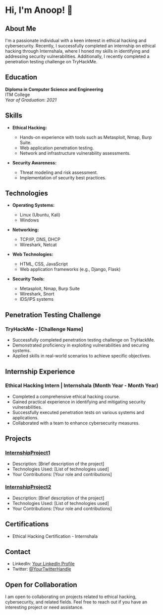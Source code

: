 # Hi, I'm Anoop! 👋

## About Me

I'm a passionate individual with a keen interest in ethical hacking and cybersecurity. Recently, I successfully completed an internship on ethical hacking through Internshala, where I honed my skills in identifying and addressing security vulnerabilities. Additionally, I recently completed a penetration testing challenge on TryHackMe.

## Education

**Diploma in Computer Science and Engineering**  
ITM College  
*Year of Graduation: 2021*

## Skills

- **Ethical Hacking:**
  - Hands-on experience with tools such as Metasploit, Nmap, Burp Suite.
  - Web application penetration testing.
  - Network and infrastructure vulnerability assessments.

- **Security Awareness:**
  - Threat modeling and risk assessment.
  - Implementation of security best practices.

## Technologies

- **Operating Systems:**
  - Linux (Ubuntu, Kali)
  - Windows

- **Networking:**
  - TCP/IP, DNS, DHCP
  - Wireshark, Netcat

- **Web Technologies:**
  - HTML, CSS, JavaScript
  - Web application frameworks (e.g., Django, Flask)

- **Security Tools:**
  - Metasploit, Nmap, Burp Suite
  - Wireshark, Snort
  - IDS/IPS systems

## Penetration Testing Challenge

### TryHackMe - [Challenge Name]

- Successfully completed penetration testing challenge on TryHackMe.
- Demonstrated proficiency in exploiting vulnerabilities and securing systems.
- Applied skills in real-world scenarios to achieve specific objectives.

## Internship Experience

### Ethical Hacking Intern | Internshala (Month Year - Month Year)

- Completed a comprehensive ethical hacking course.
- Gained practical experience in identifying and mitigating security vulnerabilities.
- Successfully executed penetration tests on various systems and applications.
- Collaborated with a team to enhance cybersecurity measures.

## Projects

### [InternshipProject1](https://github.com/YourUsername/InternshipProject1)

- Description: [Brief description of the project]
- Technologies Used: [List of technologies used]
- Your Contributions: [Your role and contributions]

### [InternshipProject2](https://github.com/YourUsername/InternshipProject2)

- Description: [Brief description of the project]
- Technologies Used: [List of technologies used]
- Your Contributions: [Your role and contributions]

## Certifications

- Ethical Hacking Certification - Internshala

## Contact

- LinkedIn: [Your LinkedIn Profile](https://www.linkedin.com/in/yourusername/)
- Twitter: [@YourTwitterHandle](https://twitter.com/yourusername)

## Open for Collaboration

I am open to collaborating on projects related to ethical hacking, cybersecurity, and related fields. Feel free to reach out if you have an interesting project or need assistance.

